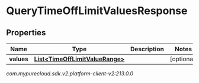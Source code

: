 # QueryTimeOffLimitValuesResponse


## Properties

| Name | Type | Description | Notes |
| ------------ | ------------- | ------------- | ------------- |
| **values** | [**List&lt;TimeOffLimitValueRange&gt;**](TimeOffLimitValueRange) |  |  [optional] |




_com.mypurecloud.sdk.v2:platform-client-v2:213.0.0_
